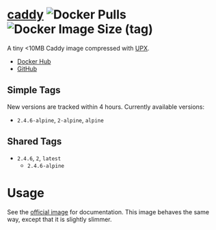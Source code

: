 
# [caddy](https://hub.docker.com/r/productionwentdown/caddy) ![Docker Pulls](https://img.shields.io/docker/pulls/productionwentdown/caddy?style=flat-square) ![Docker Image Size (tag)](https://img.shields.io/docker/image-size/productionwentdown/caddy/alpine?style=flat-square)

A tiny &lt;10MB Caddy image compressed with [UPX](https://github.com/upx/upx).

- [Docker Hub](https://hub.docker.com/r/productionwentdown/caddy)
- [GitHub](https://github.com/productionwentdown/caddy)

## Simple Tags

New versions are tracked within 4 hours. Currently available versions:

* `2.4.6-alpine`, `2-alpine`, `alpine`

## Shared Tags

* `2.4.6`, `2`, `latest`
  * `2.4.6-alpine`

# Usage

See the [official image](https://hub.docker.com/_/caddy) for documentation. This image behaves the same way, except that it is slightly slimmer.
